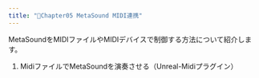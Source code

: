 ```yaml
---
title: "🔽Chapter05 MetaSound MIDI連携"
---
```


MetaSoundをMIDIファイルやMIDIデバイスで制御する方法について紹介します。

1. MidiファイルでMetaSoundを演奏させる（Unreal-Midiプラグイン）